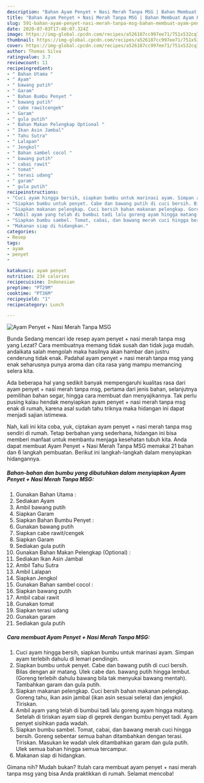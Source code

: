 ```yaml
---
description: "Bahan Ayam Penyet + Nasi Merah Tanpa MSG | Bahan Membuat Ayam Penyet + Nasi Merah Tanpa MSG Yang Mudah Dan Praktis"
title: "Bahan Ayam Penyet + Nasi Merah Tanpa MSG | Bahan Membuat Ayam Penyet + Nasi Merah Tanpa MSG Yang Mudah Dan Praktis"
slug: 591-bahan-ayam-penyet-nasi-merah-tanpa-msg-bahan-membuat-ayam-penyet-nasi-merah-tanpa-msg-yang-mudah-dan-praktis
date: 2020-07-03T17:48:07.324Z
image: https://img-global.cpcdn.com/recipes/a526187cc997ee71/751x532cq70/ayam-penyet-nasi-merah-tanpa-msg-foto-resep-utama.jpg
thumbnail: https://img-global.cpcdn.com/recipes/a526187cc997ee71/751x532cq70/ayam-penyet-nasi-merah-tanpa-msg-foto-resep-utama.jpg
cover: https://img-global.cpcdn.com/recipes/a526187cc997ee71/751x532cq70/ayam-penyet-nasi-merah-tanpa-msg-foto-resep-utama.jpg
author: Thomas Silva
ratingvalue: 3.7
reviewcount: 11
recipeingredient:
- " Bahan Utama "
- " Ayam"
- " bawang putih"
- " Garam"
- " Bahan Bumbu Penyet "
- " bawang putih"
- " cabe rawitcengek"
- " Garam"
- " gula putih"
- " Bahan Makan Pelengkap Optional "
- " Ikan Asin Jambal"
- " Tahu Sutra"
- " Lalapan"
- " Jengkol"
- " Bahan sambel cocol "
- " bawang putih"
- " cabai rawit"
- " tomat"
- " terasi udang"
- " garam"
- " gula putih"
recipeinstructions:
- "Cuci ayam hingga bersih, siapkan bumbu untuk marinasi ayam. Simpan ayam terlebih dahulu di lemari pendingin."
- "Siapkan bumbu untuk penyet. Cabe dan bawang putih di cuci bersih. Bilas dengan air matang. Ulek cabe dan. bawang putih hingga lembut. (Goreng terlebih dahulu bawang bila tak menyukai bawang mentah). Tambahkan garam dan gula putih."
- "Siapkan makanan pelengkap. Cuci bersih bahan makanan pelengkap. Goreng tahu, ikan asin jambal (ikan asin sesuai selera) dan jengkol. Tiriskan."
- "Ambil ayam yang telah di bumbui tadi lalu goreng ayam hingga matang. Setelah di tiriskan ayam siap di geprek dengan bumbu penyet tadi. Ayam penyet sisihkan pada wadah."
- "Siapkan bumbu sambel. Tomat, cabai, dan bawang merah cuci hingga bersih. Goreng sebentar semua bahan ditambahkan dengan terasi. Tiriskan. Masukan ke wadah ulek ditambahkan garam dan gula putih. Ulek semua bahan hingga semua tercampur."
- "Makanan siap di hidangkan."
categories:
- Resep
tags:
- ayam
- penyet
- 

katakunci: ayam penyet  
nutrition: 234 calories
recipecuisine: Indonesian
preptime: "PT29M"
cooktime: "PT36M"
recipeyield: "1"
recipecategory: Lunch

---
```



![Ayam Penyet + Nasi Merah Tanpa MSG](https://img-global.cpcdn.com/recipes/a526187cc997ee71/751x532cq70/ayam-penyet-nasi-merah-tanpa-msg-foto-resep-utama.jpg)

Bunda Sedang mencari ide resep ayam penyet + nasi merah tanpa msg yang Lezat? Cara membuatnya memang tidak susah dan tidak juga mudah. andaikata salah mengolah maka hasilnya akan hambar dan justru cenderung tidak enak. Padahal ayam penyet + nasi merah tanpa msg yang enak seharusnya punya aroma dan cita rasa yang mampu memancing selera kita.

Ada beberapa hal yang sedikit banyak mempengaruhi kualitas rasa dari ayam penyet + nasi merah tanpa msg, pertama dari jenis bahan, selanjutnya pemilihan bahan segar, hingga cara membuat dan menyajikannya. Tak perlu pusing kalau hendak menyiapkan ayam penyet + nasi merah tanpa msg enak di rumah, karena asal sudah tahu triknya maka hidangan ini dapat menjadi sajian istimewa.




Nah, kali ini kita coba, yuk, ciptakan ayam penyet + nasi merah tanpa msg sendiri di rumah. Tetap berbahan yang sederhana, hidangan ini bisa memberi manfaat untuk membantu menjaga kesehatan tubuh kita. Anda dapat membuat Ayam Penyet + Nasi Merah Tanpa MSG memakai 21 bahan dan 6 langkah pembuatan. Berikut ini langkah-langkah dalam menyiapkan hidangannya.

<!--inarticleads1-->

##### Bahan-bahan dan bumbu yang dibutuhkan dalam menyiapkan Ayam Penyet + Nasi Merah Tanpa MSG:

1. Gunakan  Bahan Utama :
1. Sediakan  Ayam
1. Ambil  bawang putih
1. Siapkan  Garam
1. Siapkan  Bahan Bumbu Penyet :
1. Gunakan  bawang putih
1. Siapkan  cabe rawit/cengek
1. Siapkan  Garam
1. Sediakan  gula putih
1. Gunakan  Bahan Makan Pelengkap (Optional) :
1. Sediakan  Ikan Asin Jambal
1. Ambil  Tahu Sutra
1. Ambil  Lalapan
1. Siapkan  Jengkol
1. Gunakan  Bahan sambel cocol :
1. Siapkan  bawang putih
1. Ambil  cabai rawit
1. Gunakan  tomat
1. Siapkan  terasi udang
1. Gunakan  garam
1. Sediakan  gula putih




<!--inarticleads2-->

##### Cara membuat Ayam Penyet + Nasi Merah Tanpa MSG:

1. Cuci ayam hingga bersih, siapkan bumbu untuk marinasi ayam. Simpan ayam terlebih dahulu di lemari pendingin.
1. Siapkan bumbu untuk penyet. Cabe dan bawang putih di cuci bersih. Bilas dengan air matang. Ulek cabe dan. bawang putih hingga lembut. (Goreng terlebih dahulu bawang bila tak menyukai bawang mentah). Tambahkan garam dan gula putih.
1. Siapkan makanan pelengkap. Cuci bersih bahan makanan pelengkap. Goreng tahu, ikan asin jambal (ikan asin sesuai selera) dan jengkol. Tiriskan.
1. Ambil ayam yang telah di bumbui tadi lalu goreng ayam hingga matang. Setelah di tiriskan ayam siap di geprek dengan bumbu penyet tadi. Ayam penyet sisihkan pada wadah.
1. Siapkan bumbu sambel. Tomat, cabai, dan bawang merah cuci hingga bersih. Goreng sebentar semua bahan ditambahkan dengan terasi. Tiriskan. Masukan ke wadah ulek ditambahkan garam dan gula putih. Ulek semua bahan hingga semua tercampur.
1. Makanan siap di hidangkan.




Gimana nih? Mudah bukan? Itulah cara membuat ayam penyet + nasi merah tanpa msg yang bisa Anda praktikkan di rumah. Selamat mencoba!
